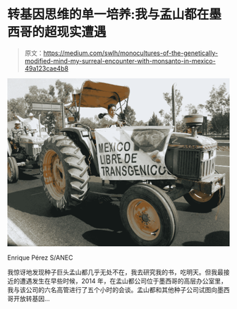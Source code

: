 # 转基因思维的单一培养:我与孟山都在墨西哥的超现实遭遇

> 原文：<https://medium.com/swlh/monocultures-of-the-genetically-modified-mind-my-surreal-encounter-with-monsanto-in-mexico-49a123cae4b8>

![](img/98a16e3e9b69f7992488137a00fb2cec.png)

Enrique Pérez S/ANEC

我惊讶地发现种子巨头孟山都几乎无处不在，我去研究我的书，吃明天。但我最接近的遭遇发生在早些时候，2014 年，在孟山都公司位于墨西哥的高层办公室里，我与该公司的六名高管进行了五个小时的会谈。孟山都和其他种子公司试图向墨西哥开放转基因…